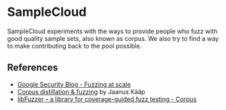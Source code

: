 # SampleCloud

SampleCloud experiments with the ways to provide people who fuzz
with good quality sample sets, also known as corpus. We also try to find a way to make
contributing back to the pool possible.

## References

* [Google Security Blog - Fuzzing at scale](https://security.googleblog.com/2011/08/fuzzing-at-scale.html)
* [Corpus distillation & fuzzing](http://nordictestingdays.eu/files/files/jaanus_kaap_fuzzing.pdf)
  by Jaanus Kääp
* [libFuzzer – a library for coverage-guided fuzz testing - Corpus](http://llvm.org/docs/LibFuzzer.html#corpus)
